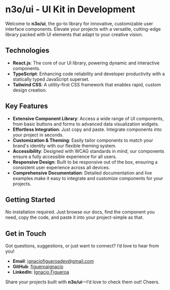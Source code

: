 # **n3o/ui - UI Kit in Development**

Welcome to **n3o/ui**, the go-to library for innovative, customizable user interface components. Elevate your projects with a versatile, cutting-edge library packed with UI elements that adapt to your creative vision.

## **Technologies**

- **React.js**: The core of our UI library, powering dynamic and interactive components.
- **TypeScript**: Enhancing code reliability and developer productivity with a statically typed JavaScript superset.
- **Tailwind CSS**: A utility-first CSS framework that enables rapid, custom design creation.

## **Key Features**

- **Extensive Component Library**: Access a wide range of UI components, from basic buttons and forms to advanced data visualization widgets.
- **Effortless Integration**: Just copy and paste. Integrate components into your project in seconds.
- **Customization & Theming**: Easily tailor components to match your brand's identity with our flexible theming system.
- **Accessibility**: Designed with WCAG standards in mind, our components ensure a fully accessible experience for all users.
- **Responsive Design**: Built to be responsive out of the box, ensuring a consistent user experience across all devices.
- **Comprehensive Documentation**: Detailed documentation and live examples make it easy to integrate and customize components for your projects.

## **Getting Started**

No installation required. Just browse our docs, find the component you need, copy the code, and paste it into your project-simple as that.

## **Get in Touch**

Got questions, suggestions, or just want to connect? I’d love to hear from you!

- **Email**: [ignaciofigueroadev@gmail.com](mailto:ignaciofigueroadev@gmail.com)
- **GitHub**: [figueroaignacio](https://github.com/figueroaignacio/)
- **LinkedIn**: [Ignacio Figueroa](https://www.linkedin.com/in/ignacio-figueroa-0a1ba0263)

Share your projects built with **n3o/ui**—I’d love to check them out! Cheers.
